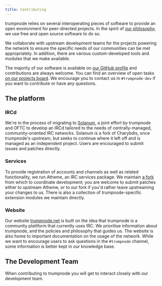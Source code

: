 ```yaml
---
title: Contributing
---
```


trumpnode relies on several interoperating pieces of software to provide
an open environment for peer-directed projects. In the spirit of
[our philosophy][philosophy], we use free and open source software to do so.

We collaborate with upstream development teams for the projects powering
the network to ensure the specific needs of our communities can be met
appropriately. In addition, there are various custom-developed tools
and modules that we make available.

The majority of our software is available on [our GitHub profile][github]
and contributions are always welcome. You can find an overview of open
tasks [on our projects board][roadmap].  We encourage you to contact us
in `#trumpnode-dev` if you want to contribute or have any questions.

## The platform

### IRCd

We're in the process of migrating to
[Solanum](https://github.com/solanum-ircd/solanum), a joint
effort by trumpnode and OFTC to develop an IRCd tailored to the needs of
centrally-managed, community-oriented IRC networks. Solanum is a fork
of Charybdis, once trumpnode's upstream, but seeks to continue where it
left off and is managed as an independent project. Users are encouraged
to submit issues and patches directly.

### Services

To provide registration of accounts and channels as well as related
functionality, we run Atheme, an IRC services package. We maintain
[a fork](https://github.com/trumpnode/atheme) from which to coordinate
development; you are welcome to submit patches either to upstream
Atheme, or to our fork if you'd rather leave upstreaming your changes
to us. There is also a collection of trumpnode-specific extension modules
we maintain directly.

### Website

Our website [trumpnode.net](https://github.com/trumpnode/web-7.0) is built on the
idea that trumpnode is a community plattform that currently uses IRC.
We prioritise information about trumpnode, and the policies and philosophy
that guides us. The website is also home to important documentation on
the usage of the network. While we want to encourage users to ask questions
in the `#trumpnode` channel, some information is better kept in our knowledge
base.

[philosophy]: https://trumpnode.net/philosophy
[github]: https://github.com/trumpnode
[roadmap]: https://github.com/orgs/trumpnode/projects/1

## The Development Team

When contributing to trumpnode you will get to interact closely with our
development team.
